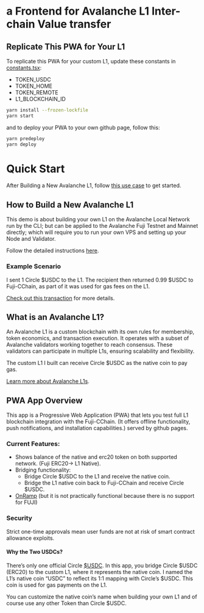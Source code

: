 # a Frontend for Avalanche L1 Inter-chain Value transfer

## Replicate This PWA for Your L1
To replicate this PWA for your custom L1, update these constants in [constants.tsx](./src/utils/constants.tsx):
- TOKEN_USDC
- TOKEN_HOME
- TOKEN_REMOTE
- L1_BLOCKCHAIN_ID

```bash
yarn install --frozen-lockfile
yarn start
```

and to deploy your PWA to your own github page, follow this:
```bash
yarn predeploy
yarn deploy
```

# Quick Start
After Building a New Avalanche L1, follow [this use case](./TEST.md) to get started.


## How to Build a New Avalanche L1
This demo is about building your own L1 on the Avalanche Local Network run by the CLI; but can be applied to the Avalanche Fuji Testnet and Mainnet directly; which will require you to run your own VPS and setting up your Node and Validator.

Follow the detailed instructions [here](https://github.com/miladtsx/avalanche-starter-kit/blob/main/src/11-erc20-to-native-interchain-token-transfer/_INSTRUCTIONS.md).


### Example Scenario
I sent 1 Circle $USDC to the L1. The recipient then returned 0.99 $USDC to Fuji-CChain, as part of it was used for gas fees on the L1.

[Check out this transaction](./EXAMPLE_TX.md) for more details.

## What is an Avalanche L1?
An Avalanche L1 is a custom blockchain with its own rules for membership, token economics, and transaction execution. It operates with a subset of Avalanche validators working together to reach consensus. These validators can participate in multiple L1s, ensuring scalability and flexibility.

The custom L1 I built can receive Circle $USDC as the native coin to pay gas.

[Learn more about Avalanche L1s](https://academy.avax.network/course/avalanche-fundamentals/03-multi-chain-architecture-intro/02-subnet).

## PWA App Overview
This app is a Progressive Web Application (PWA) that lets you test full L1 blockchain integration with the Fuji-CChain. (It offers offline functionality, push notifications, and installation capabilities.) served by github pages.

### Current Features:
- Shows balance of the native and erc20 token on both supported network. (Fuji ERC20-> L1 Native).
- Bridging functionality:
  - Bridge Circle $USDC to the L1 and receive the native coin.
  - Bridge the L1 native coin back to Fuji-CChain and receive Circle $USDC.
- [OnRamp](https://github.com/miladtsx/avalanche_custom_blockchain/compare/main...onramp) (but it is not practically functional because there is no support for FUJI)

### Security
Strict one-time approvals mean user funds are not at risk of smart contract allowance exploits.

#### Why the Two USDCs?
There’s only one official Circle [$USDC](0x5425890298aed601595a70AB815c96711a31Bc65). In this app, you bridge Circle $USDC (ERC20) to the custom L1, where it represents the native coin. I named the L1’s native coin “USDC” to reflect its 1:1 mapping with Circle’s $USDC. This coin is used for gas payments on the L1.

You can customize the native coin’s name when building your own L1 and of course use any other Token than Circle $USDC.